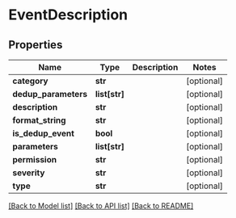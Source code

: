 # EventDescription

## Properties
Name | Type | Description | Notes
------------ | ------------- | ------------- | -------------
**category** | **str** |  | [optional] 
**dedup_parameters** | **list[str]** |  | [optional] 
**description** | **str** |  | [optional] 
**format_string** | **str** |  | [optional] 
**is_dedup_event** | **bool** |  | [optional] 
**parameters** | **list[str]** |  | [optional] 
**permission** | **str** |  | [optional] 
**severity** | **str** |  | [optional] 
**type** | **str** |  | [optional] 

[[Back to Model list]](../README.md#documentation-for-models) [[Back to API list]](../README.md#documentation-for-api-endpoints) [[Back to README]](../README.md)

